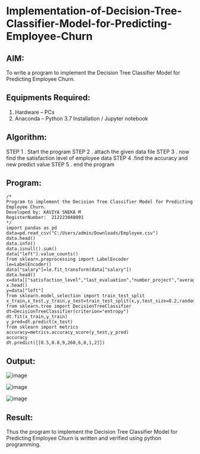 # Implementation-of-Decision-Tree-Classifier-Model-for-Predicting-Employee-Churn

## AIM:
To write a program to implement the Decision Tree Classifier Model for Predicting Employee Churn.

## Equipments Required:
1. Hardware – PCs
2. Anaconda – Python 3.7 Installation / Jupyter notebook

## Algorithm:
STEP 1 . Start the program
STEP 2 . attach the given data file 
STEP 3 . now find the satisfaction level of employee data 
STEP 4 .find the accuracy and new predict value 
STEP 5 . end the program

## Program:
```
/*
Program to implement the Decision Tree Classifier Model for Predicting Employee Churn.
Developed by: KAVIYA SNEKA M
RegisterNumber:  212223040091
*/
import pandas as pd
data=pd.read_csv("C:/Users/admin/Downloads/Employee.csv")
data.head()
data.info()
data.isnull().sum()
data["left"].value_counts()
from sklearn.preprocessing import LabelEncoder
le=LabelEncoder()
data["salary"]=le.fit_transform(data["salary"])
data.head()
x=data[["satisfaction_level","last_evaluation","number_project","average_montly_hours","time_spend_company","Work_accident","promotion_last_5years","salary"]]
x.head()
y=data["left"]
from sklearn.model_selection import train_test_split
x_train,x_test,y_train,y_test=train_test_split(x,y,test_size=0.2,random_state=100)
from sklearn.tree import DecisionTreeClassifier
dt=DecisionTreeClassifier(criterion="entropy")
dt.fit(x_train,y_train)
y_pred=dt.predict(x_test)
from sklearn import metrics
accuracy=metrics.accuracy_score(y_test,y_pred)
accuracy
dt.predict([[0.5,0.8,9,260,6,0,1,2]])
```

## Output:
![image](https://github.com/user-attachments/assets/4964f2de-35da-49d4-a5d8-461f55f4f530)

![image](https://github.com/user-attachments/assets/9a67b6f1-b918-4445-b071-bd465e6a5cfe)

![image](https://github.com/user-attachments/assets/b7478dad-5390-49f0-aaa2-09fbee01755a)



## Result:
Thus the program to implement the  Decision Tree Classifier Model for Predicting Employee Churn is written and verified using python programming.
